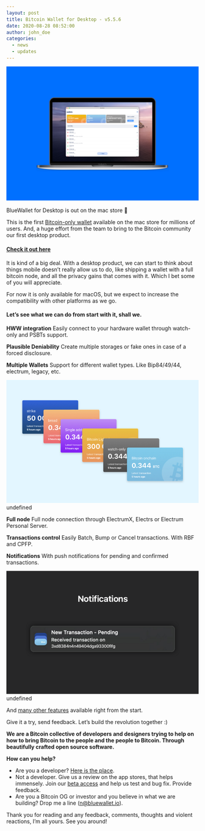 ```yaml
---
layout: post
title: Bitcoin Wallet for Desktop - v5.5.6
date: 2020-08-28 08:52:00
author: john_doe
categories:
  - news
  - updates
---
```



![](/uploads/blog/1__ylHJ4Hf5by83gH6JS5HGFA.png)

BlueWallet for Desktop is out on the mac store 

This is the first [Bitcoin-only wallet](https://bluewallet.io) available on the mac store for millions of users. And, a huge effort from the team to bring to the Bitcoin community our first desktop product.

#### [Check it out here](https://bluewallet.io/desktop-bitcoin-wallet/)

It is kind of a big deal. With a desktop product, we can start to think about things mobile doesn’t really allow us to do, like shipping a wallet with a full bitcoin node, and all the privacy gains that comes with it. Which I bet some of you will appreciate.

For now it is only available for macOS, but we expect to increase the compatibility with other platforms as we go.

#### **Let’s see what we can do from start with it, shall we.**

**HWW integration** Easily connect to your hardware wallet through watch-only and PSBTs support.

**Plausible Deniability** Create multiple storages or fake ones in case of a forced disclosure.

**Multiple Wallets** Support for different wallet types. Like Bip84/49/44, electrum, legacy, etc.

![](/uploads/blog/1__OWQvkS45QPso6l8X8FVIPQ.png)
undefined

**Full node** Full node connection through ElectrumX, Electrs or Electrum Personal Server.

**Transactions control** Easily Batch, Bump or Cancel transactions. With RBF and CPFP.

**Notifications** With push notifications for pending and confirmed transactions.

![](/uploads/blog/1__pdu00hpS1hRgjpHcnBfycg.png)
undefined

And [many other features](https://bluewallet.io/features/) available right from the start.

Give it a try, send feedback. Let’s build the revolution together :)

**We are a Bitcoin collective of developers and designers trying to help on how to bring Bitcoin to the people and the people to Bitcoin. Through beautifully crafted open source software.**

**How can you help?**

* Are you a developer? [Here is the place](https://github.com/BlueWallet/BlueWallet).
* Not a developer. Give us a review on the app stores, that helps immensely. Join our [beta access](https://testflight.apple.com/join/8KtgcwC6) and help us test and bug fix. Provide feedback.
* Are you a Bitcoin OG or investor and you believe in what we are building? Drop me a line (n@bluewallet.io).

Thank you for reading and any feedback, comments, thoughts and violent reactions, I’m all yours. See you around!